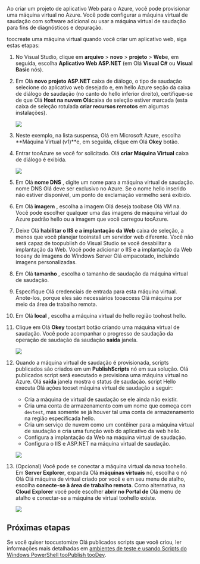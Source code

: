

Ao criar um projeto de aplicativo Web para o Azure, você pode provisionar uma máquina virtual no Azure. Você pode configurar a máquina virtual de saudação com software adicional ou usar a máquina virtual de saudação para fins de diagnósticos e depuração.

toocreate uma máquina virtual quando você criar um aplicativo web, siga estas etapas:

1. No Visual Studio, clique em **arquivo** > **novo** > **projeto** > **Web**e, em seguida, escolha **Aplicativo Web ASP.NET** (em Olá **Visual C#** ou **Visual Basic** nós).
2. Em Olá **novo projeto ASP.NET** caixa de diálogo, o tipo de saudação selecione do aplicativo web desejado e, em hello Azure seção da caixa de diálogo de saudação (no canto do hello inferior direito), certifique-se de que Olá **Host na nuvem Olá**caixa de seleção estiver marcada (esta caixa de seleção rotulada **criar recursos remotos** em algumas instalações).
   
    ![][0]
3. Neste exemplo, na lista suspensa, Olá em Microsoft Azure, escolha **Máquina Virtual (v1)**e, em seguida, clique em Olá **Okey** botão.
4. Entrar tooAzure se você for solicitado. Olá **criar Máquina Virtual** caixa de diálogo é exibida.
   
    ![][2]
5. Em Olá **nome DNS** , digite um nome para a máquina virtual de saudação. nome DNS Olá deve ser exclusivo no Azure. Se o nome hello inserido não estiver disponível, um ponto de exclamação vermelho será exibido.
6. Em Olá **imagem** , escolha a imagem Olá deseja toobase Olá VM na. Você pode escolher qualquer uma das imagens de máquina virtual do Azure padrão hello ou a imagem que você carregou tooAzure.
7. Deixe Olá **habilitar o IIS e a implantação da Web** caixa de seleção, a menos que você planejar tooinstall um servidor web diferente. Você não será capaz de toopublish do Visual Studio se você desabilitar a implantação da Web. Você pode adicionar o IIS e a implantação da Web tooany de imagens do Windows Server Olá empacotado, incluindo imagens personalizadas.
8. Em Olá **tamanho** , escolha o tamanho de saudação da máquina virtual de saudação.
9. Especifique Olá credenciais de entrada para esta máquina virtual. Anote-los, porque eles são necessários tooaccess Olá máquina por meio da área de trabalho remota.
10. Em Olá **local** , escolha a máquina virtual do hello região toohost hello.
11. Clique em Olá **Okey** toostart botão criando uma máquina virtual de saudação. Você pode acompanhar o progresso de saudação da operação de saudação da saudação **saída** janela.
    
    ![][3]
12. Quando a máquina virtual de saudação é provisionada, scripts publicados são criados em um **PublishScripts** nó em sua solução. Olá publicados script será executado e provisiona uma máquina virtual no Azure. Olá **saída** janela mostra o status de saudação. script Hello executa Olá ações tooset máquina virtual de saudação a seguir:
    
    * Cria a máquina de virtual de saudação se ele ainda não existir.
    * Cria uma conta de armazenamento com um nome que começa com `devtest`, mas somente se já houver tal uma conta de armazenamento na região especificada hello.
    * Cria um serviço de nuvem como um contêiner para a máquina virtual de saudação e cria uma função web do aplicativo da web hello.
    * Configura a implantação da Web na máquina virtual de saudação.
    * Configura o IIS e ASP.NET na máquina virtual de saudação.
    
    ![][4]
13. (Opcional) Você pode se conectar a máquina virtual da nova toohello. Em **Server Explorer**, expanda Olá **máquinas virtuais** nó, escolha o nó Olá Olá máquina de virtual criado por você e em seu menu de atalho, escolha **conecte-se à área de trabalho remota**. Como alternativa, na **Cloud Explorer** você pode escolher **abrir no Portal de** Olá menu de atalho e conectar-se a máquina de virtual toohello existe.
    
    ![][5]

## <a name="next-steps"></a>Próximas etapas
Se você quiser toocustomize Olá publicados scripts que você criou, ler informações mais detalhadas em [ambientes de teste e usando Scripts do Windows PowerShell tooPublish tooDev](http://msdn.microsoft.com/library/dn642480.aspx).

[0]: ./media/virtual-machines-common-classic-web-app-visual-studio/CreateVM_NewProject.PNG
[1]: ./media/dotnet-visual-studio-create-virtual-machine/CreateVM_SignIn.PNG
[2]: ./media/virtual-machines-common-classic-web-app-visual-studio/CreateVM_CreateVM.PNG
[3]: ./media/virtual-machines-common-classic-web-app-visual-studio/CreateVM_Provisioning.png
[4]: ./media/virtual-machines-common-classic-web-app-visual-studio/CreateVM_SolutionExplorer.png
[5]: ./media/virtual-machines-common-classic-web-app-visual-studio/VS_Create_VM_Connect.png
